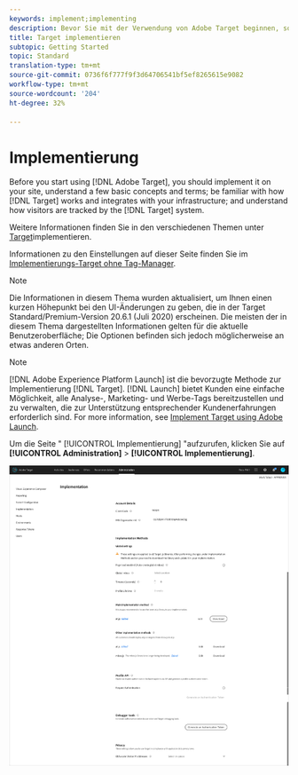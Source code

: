 ```yaml
---
keywords: implement;implementing
description: Bevor Sie mit der Verwendung von Adobe Target beginnen, sollten Sie Target auf Ihrer Site implementieren, sich mit einigen Grundkonzepten und Begriffen sowie mit der Funktionsweise von Target und mit dessen Integration in Ihre Infrastruktur vertraut machen und verstehen, wie Besucher durch das Target-System verfolgt werden.
title: Target implementieren
subtopic: Getting Started
topic: Standard
translation-type: tm+mt
source-git-commit: 0736f6f777f9f3d64706541bf5ef8265615e9082
workflow-type: tm+mt
source-wordcount: '204'
ht-degree: 32%

---
```



# Implementierung

Before you start using [!DNL Adobe Target], you should implement it on your site, understand a few basic concepts and terms; be familiar with how [!DNL Target] works and integrates with your infrastructure; and understand how visitors are tracked by the [!DNL Target] system.

Weitere Informationen finden Sie in den verschiedenen Themen unter [Target](/help/c-implementing-target/implementing-target.md)implementieren.

Informationen zu den Einstellungen auf dieser Seite finden Sie im [Implementierungs-Target ohne Tag-Manager](/help/c-implementing-target/c-implementing-target-for-client-side-web/how-to-deployatjs/implementing-target-without-a-tag-manager.md).

>[!NOTE]
>
>Die Informationen in diesem Thema wurden aktualisiert, um Ihnen einen kurzen Höhepunkt bei den UI-Änderungen zu geben, die in der Target Standard/Premium-Version 20.6.1 (Juli 2020) erscheinen. Die meisten der in diesem Thema dargestellten Informationen gelten für die aktuelle Benutzeroberfläche; Die Optionen befinden sich jedoch möglicherweise an etwas anderen Orten.

>[!NOTE]
>
>[!DNL Adobe Experience Platform Launch] ist die bevorzugte Methode zur Implementierung [!DNL Target]. [!DNL Launch] bietet Kunden eine einfache Möglichkeit, alle Analyse-, Marketing- und Werbe-Tags bereitzustellen und zu verwalten, die zur Unterstützung entsprechender Kundenerfahrungen erforderlich sind. For more information, see [Implement Target using Adobe Launch](/help/c-implementing-target/c-implementing-target-for-client-side-web/how-to-deployatjs/cmp-implementing-target-using-adobe-launch.md).

Um die Seite &quot; [!UICONTROL Implementierung] &quot;aufzurufen, klicken Sie auf **[!UICONTROL Administration]** > **[!UICONTROL Implementierung]**.

![Implementierungsseite](/help/administrating-target/assets/implementation.png)